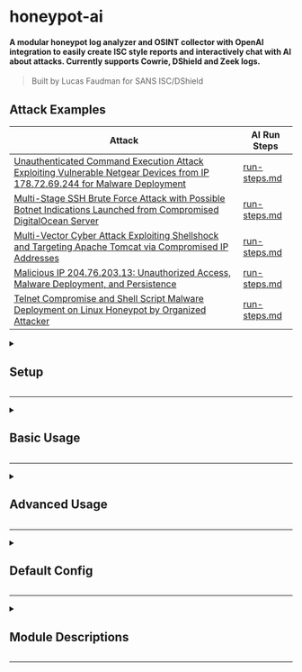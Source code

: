 
# honeypot-ai

#### A modular honeypot log analyzer and OSINT collector with OpenAI integration to easily create ISC style reports and interactively chat with AI about attacks. Currently supports Cowrie, DShield and Zeek logs. 
> Built by Lucas Faudman for SANS ISC/DShield

## Attack Examples

| Attack | AI Run Steps |
| --- | --- |
| [Unauthenticated Command Execution Attack Exploiting Vulnerable Netgear Devices from IP 178.72.69.244 for Malware Deployment](https://github.com/LucasFaudman/honeypot-ai/blob/main/example-reports/Unauthenticated%20Command%20Execution%20Attack%20Exploiting%20Vulnerable%20Netgear%20Devices%20from%20IP%20178.72.69.244%20for%20Malware%20Deployment) | [run-steps.md](https://github.com/LucasFaudman/honeypot-ai/blob/main/example-reports/Unauthenticated%20Command%20Execution%20Attack%20Exploiting%20Vulnerable%20Netgear%20Devices%20from%20IP%20178.72.69.244%20for%20Malware%20Deployment/run-steps.md) |
| [Multi-Stage SSH Brute Force Attack with Possible Botnet Indications Launched from Compromised DigitalOcean Server](https://github.com/LucasFaudman/honeypot-ai/blob/main/example-reports/Multi-Stage%20SSH%20Brute%20Force%20Attack%20with%20Possible%20Botnet%20Indications%20Launched%20from%20Compromised%20DigitalOcean%20Server) | [run-steps.md](https://github.com/LucasFaudman/honeypot-ai/blob/main/example-reports/Multi-Stage%20SSH%20Brute%20Force%20Attack%20with%20Possible%20Botnet%20Indications%20Launched%20from%20Compromised%20DigitalOcean%20Server/run-steps.md) |
| [Multi-Vector Cyber Attack Exploiting Shellshock and Targeting Apache Tomcat via Compromised IP Addresses](https://github.com/LucasFaudman/honeypot-ai/blob/main/example-reports/Multi-Vector%20Cyber%20Attack%20Exploiting%20Shellshock%20and%20Targeting%20Apache%20Tomcat%20via%20Compromised%20IP%20Addresses) | [run-steps.md](https://github.com/LucasFaudman/honeypot-ai/blob/main/example-reports/Multi-Vector%20Cyber%20Attack%20Exploiting%20Shellshock%20and%20Targeting%20Apache%20Tomcat%20via%20Compromised%20IP%20Addresses/run-steps.md) |
| [Malicious IP 204.76.203.13: Unauthorized Access, Malware Deployment, and Persistence](https://github.com/LucasFaudman/honeypot-ai/blob/main/example-reports/Malicious%20IP%20204.76.203.13%3A%20Unauthorized%20Access%2C%20Malware%20Deployment%2C%20and%20Persistence) | [run-steps.md](https://github.com/LucasFaudman/honeypot-ai/blob/main/example-reports/Malicious%20IP%20204.76.203.13%3A%20Unauthorized%20Access%2C%20Malware%20Deployment%2C%20and%20Persistence/run-steps.md) |
| [Telnet Compromise and Shell Script Malware Deployment on Linux Honeypot by Organized Attacker](https://github.com/LucasFaudman/honeypot-ai/blob/main/example-reports/Telnet%20Compromise%20and%20Shell%20Script%20Malware%20Deployment%20on%20Linux%20Honeypot%20by%20Organized%20Attacker) | [run-steps.md](https://github.com/LucasFaudman/honeypot-ai/blob/main/example-reports/Telnet%20Compromise%20and%20Shell%20Script%20Malware%20Deployment%20on%20Linux%20Honeypot%20by%20Organized%20Attacker/run-steps.md) |

<details>
<summary>
<h2>Setup</h2>
</summary>


#### Step 1: Clone the Repository

```bash
git clone https://github.com/LucasFaudman/honeypot-ai
```

#### Step 2: Run the Setup Script [setup.sh](https://github.com/LucasFaudman/honeypot-ai/blob/main/setup.sh)

```bash
chmod +x honeypot-ai/setup.sh && honeypot-ai/setup.sh
```
> This will install all required packages in a virtual environment and walk you through setting up your config.json file. 

> You will need your honeypot IP and login credentials to create [sync-logs.sh](https://github.com/LucasFaudman/honeypot-ai/blob/main/setup/sync-logs.sh) and [install-zeek-on-honeypot.sh](https://github.com/LucasFaudman/honeypot-ai/blob/main/setup/install-zeek-on-honeypot.sh).

#### Optional: Install Zeek on your Honeypot using [install-zeek-on-honeypot.sh](https://github.com/LucasFaudman/honeypot-ai/blob/main/setup/install-zeek-on-honeypot.sh)

```bash
honeypot-ai/install-zeek-on-honeypot.sh
```

#### Step 3: Sync Logs from Honeypot to local logs directory using [sync-logs.sh](https://github.com/LucasFaudman/honeypot-ai/blob/main/setup/sync-logs.sh)

```bash
honeypot-ai/sync-logs.sh
```

#### Step 4: Run Honeypot-AI with --help to see all command line arguments and options.

```bash
honeypot-ai/run.sh --help
```

OR

```bash
python3 honeypot-ai/main.py --help
```

</details>

---


<details>
<summary>
<h2>Basic Usage</h2>
</summary>

> Load attacks from logs then list all attacks

```bash
honeypot-ai/run.sh --load-from-logs --list-attacks
```

<details>
<summary>
Output
</summary>


```

```

</details>


> Load attacks from logs then list first 5 attacks sorted in descending order by number of commands, then start time. Then print the commands for each attack

```bash
honeypot-ai/run.sh -lfl --list --max-attacks 5 --sort-order desc --sort-attrs num_commands start_time --print commands
```

<details>
<summary>
Output
</summary>


```

```

</details>


> Organize attacks with at most 10 source IPs into attack directories for faster loading and to prepare for storing analysis results

```bash
honeypot-ai/run.sh -lfl  --organize-attacks --max-ips-per-attack 10
```

<details>
<summary>
Output
</summary>


```

```

</details>


> Load attacks from the attacks directory with at least 2 commands, or at least 5 HTTP requests then print the commands, malware, and HTTP requests for each attack

```bash
honeypot-ai/run.sh --load-from-attacks-dir --min-commands 2 --min-http-requests 5 --print-attrs commands malware http_requests
```

<details>
<summary>
Output
</summary>


```

```

</details>


> Load only attacks with IDs XXXX and YYYY from the attacks directory then print the unique sessions and unique source IPs for each attack

```bash
honeypot-ai/run.sh -lfa --only-attacks XXXX YYYY --print-attrs uniq_sessions uniq_source_ips
```

<details>
<summary>
Output
</summary>


```

```

</details>


> Analyze attack with ID XXXX using OpenAI and OSINT analyzers then write markdown and export to reports directory

```bash
honeypot-ai/run.sh -lfa --only-attack XXXX --analyze --write-markdown --export-report
```

<details>
<summary>
Output
</summary>


```

```

</details>


> Enter chat mode to ask custom questions about attack with ID XXXX before analyzing, writing markdown, and exporting

```bash
honeypot-ai/run.sh -lfa --only-attack XXXX -AWE --chat
```

<details>
<summary>
Output
</summary>


```

```

</details>


> Enter interactive Python shell to manually modify attacks before analyzing, writing markdown, and exporting

```bash
honeypot-ai/run.sh -lfa -AWE --interact
```

<details>
<summary>
Output
</summary>


```

```

</details>


> Update config file with values from command line arguments

```bash
honeypot-ai/run.sh --config config.json --update-config --openai-api-key YOUR_API_KEY
```

<details>
<summary>
Output
</summary>


```

```

</details>



</details>

---


<details>
<summary>
<h2>Advanced Usage</h2>
</summary>


### All Command Line Arguments

```bash
usage: main.py [-h] [--list-attacks] [--print-attrs ATTACK_ATTRS [ATTACK_ATTRS ...]] [--organize-attacks] [--analyze-attacks] [--chat] [--write-reports] [--export-reports] [--interactive] [--config FILE]
               [--update-config] [--load-from-logs] [--load-from-attacks-dir] [--only-attacks ATTACK_IDS [ATTACK_IDS ...]] [--skip-attacks ATTACK_IDS [ATTACK_IDS ...]] [--max-ips-per-attack MAX_IPS_PER_ATTACK]
               [--max-attacks MAX_ATTACKS] [--sort-attrs SORT_ATTRS [SORT_ATTRS ...]] [--sort-order SORT_ORDER] [--load-attacks-max-workers LOAD_ATTACKS_MAX_WORKERS] [--log-types LOG_TYPES [LOG_TYPES ...]]
               [--zeek-log-types ZEEK_LOG_TYPES [ZEEK_LOG_TYPES ...]] [--zeek-log-ext ZEEK_LOG_EXT] [--zeek-keep-empty-fields | --no-zeek-keep-empty-fields]
               [--zeek-keep-unset-fields | --no-zeek-keep-unset-fields] [--attack-min-commands ATTACK_MIN_COMMANDS] [--attack-min-malware ATTACK_MIN_MALWARE]
               [--attack-min-successful-logins ATTACK_MIN_SUCCESSFUL_LOGINS] [--attack-min-http-requests ATTACK_MIN_HTTP_REQUESTS]
               [--attack-http-uri-regexes ATTACK_HTTP_URI_REGEXES [ATTACK_HTTP_URI_REGEXES ...]] [--attack-http-anywhere-regexes ATTACK_HTTP_ANYWHERE_REGEXES [ATTACK_HTTP_ANYWHERE_REGEXES ...]]
               [--standardize-regex-commands STANDARDIZE_REGEX_COMMANDS [STANDARDIZE_REGEX_COMMANDS ...]] [--standardize-regex-malware STANDARDIZE_REGEX_MALWARE [STANDARDIZE_REGEX_MALWARE ...]]
               [--standardize-regex-http-requests STANDARDIZE_REGEX_HTTP_REQUESTS [STANDARDIZE_REGEX_HTTP_REQUESTS ...]] [--merge-shared-attrs MERGE_SHARED_ATTRS [MERGE_SHARED_ATTRS ...]]
               [--merge-regex-commands MERGE_REGEX_COMMANDS [MERGE_REGEX_COMMANDS ...]] [--merge-regex-malware MERGE_REGEX_MALWARE [MERGE_REGEX_MALWARE ...]]
               [--merge-regex-http-requests MERGE_REGEX_HTTP_REQUESTS [MERGE_REGEX_HTTP_REQUESTS ...]] [--organizer-overwrite | --no-organizer-overwrite | --overwrite | --no-overwrite]
               [--organizer-iterby ORGANIZER_ITERBY] [--organizer-concurrency-type ORGANIZER_CONCURRENCY_TYPE] [--organizer-max-workers ORGANIZER_MAX_WORKERS] [--organizer-chunksize ORGANIZER_CHUNKSIZE]
               [--organizer-yield-order ORGANIZER_YIELD_ORDER] [--organizer-ip-subdirs | --no-organizer-ip-subdirs | --ip-subdirs | --no-ip-subdirs] [--use-openai | --no-use-openai | --openai | --no-openai]
               [--use-openai-code-interpreter | --no-use-openai-code-interpreter | --openai-code-interpreter | --no-openai-code-interpreter] [--openai-api-key OPENAI_API_KEY] [--openai-model OPENAI_MODEL]
               [--openai-training-data-path OPENAI_TRAINING_DATA_PATH] [--use-ipanalyzer | --no-use-ipanalyzer | --ipanalyzer | --no-ipanalyzer]
               [--ipanalyzer-sources IPANALYZER_SOURCES [IPANALYZER_SOURCES ...]] [--ipanalyzer-max-errors IPANALYZER_MAX_ERRORS] [--webdriver-path WEBDRIVER_PATH] [--webdriver-type WEBDRIVER_TYPE]
               [--use-malwareanalyzer | --no-use-malwareanalyzer | --malwareanalyzer | --no-malwareanalyzer] [--malwareanalyzer-sources MALWAREANALYZER_SOURCES [MALWAREANALYZER_SOURCES ...]]
               [--malwareanalyzer-max-errors MALWAREANALYZER_MAX_ERRORS] [--malwareanalyzer-allow-downloads | --no-malwareanalyzer-allow-downloads] [--user-ips USER_IPS [USER_IPS ...]]
               [--honeypot-external-ips HONEYPOT_EXTERNAL_IPS [HONEYPOT_EXTERNAL_IPS ...]] [--honeypot-internal-ips HONEYPOT_INTERNAL_IPS [HONEYPOT_INTERNAL_IPS ...]]
               [--honeypot-ports HONEYPOT_PORTS [HONEYPOT_PORTS ...]] [--honeypot-software HONEYPOT_SOFTWARE [HONEYPOT_SOFTWARE ...]] [--logs-path LOGS_PATH] [--cowrie-logs-path COWRIE_LOGS_PATH]
               [--firewall-logs-path FIREWALL_LOGS_PATH] [--web-logs-path WEB_LOGS_PATH] [--zeek-logs-path ZEEK_LOGS_PATH] [--malware-downloads-path MALWARE_DOWNLOADS_PATH]
               [--auth-random-path AUTH_RANDOM_PATH] [--resources-path RESOURCES_PATH] [--attacks-path ATTACKS_PATH] [--db-path DB_PATH] [--ipdb-path IPDB_PATH] [--mwdb-path MWDB_PATH] [--aidb-path AIDB_PATH]
               [--reports-path REPORTS_PATH]

honeypot-ai: Honeypot Log Analyzer Built on OpenAI

options:
  -h, --help            show this help message and exit

Actions:
  Actions to perform on loaded attacks

  --list-attacks, --list, -L
                        List loaded attacks
  --print-attrs ATTACK_ATTRS [ATTACK_ATTRS ...], --print ATTACK_ATTRS [ATTACK_ATTRS ...], -P ATTACK_ATTRS [ATTACK_ATTRS ...]
                        Print specified attributes of loaded attacks
  --organize-attacks, --organize, -O
                        Organize attacks into attack directories
  --analyze-attacks, --analyze, -A
                        Analyze loaded attacks with OpenAI and OSINT Analyzers
  --chat, -C            Chat with the OpenAI Assistant about the loaded attacks
  --write-reports, --write, -W
                        Write markdown reports for analyzed attacks
  --export-reports, --export, -E
                        Export attack report and files to REPORTS_PATH
  --interactive, --interact, -I
                        Enter interactive mode after loading attacks (python shell with loaded attacks in the "ATTACKS" variable)

Config File:
  Config file to load settings from

  --config FILE, -c FILE
                        Path to config file
  --update-config, -u   Update config file with new values

Loading Attacks:
  Methods for loading attacks from logs or the attacks directory

  --load-from-logs, -lfl, -ll
                        Load attacks from logs
  --load-from-attacks-dir, -lfa, -la
                        Load attacks from attacks directory
  --only-attacks ATTACK_IDS [ATTACK_IDS ...]
                        Only load attacks with these keys
  --skip-attacks ATTACK_IDS [ATTACK_IDS ...]
                        Skip loading attacks with these keys
  --max-ips-per-attack MAX_IPS_PER_ATTACK
                        Maximum number of IPs in each loaded attack
  --max-attacks MAX_ATTACKS
                        Maximum number of attacks to load
  --sort-attrs SORT_ATTRS [SORT_ATTRS ...]
                        Order of attrs to sort attacks by (default: ['num_source_ips', 'num_sessions', 'num_commands', 'num_malware', 'num_http_requests'])
  --sort-order SORT_ORDER
                        Order to sort attacks by (asc or desc) (default: desc)
  --load-attacks-max-workers LOAD_ATTACKS_MAX_WORKERS
                        Maximum number of worker processes to use when loading attacks from the attacks directory (default: 2)

Log Types:
  Log types to process

  --log-types LOG_TYPES [LOG_TYPES ...]
                        Log types to process (default: ['cowrie', 'zeek'])
  --zeek-log-types ZEEK_LOG_TYPES [ZEEK_LOG_TYPES ...]
                        Zeek log types to process (default: ['http'])
  --zeek-log-ext ZEEK_LOG_EXT
                        Zeek log file extension (default: .log)
  --zeek-keep-empty-fields, --no-zeek-keep-empty-fields
                        Whether or not to keep empty fields in Zeek logs (default: True)
  --zeek-keep-unset-fields, --no-zeek-keep-unset-fields
                        Whether or not to keep unset fields in Zeek logs (default: False)
  --zeek-logs-path ZEEK_LOGS_PATH
                        Path to the zeek logs directory (Should be a subdirectory of LOGS_PATH) (default: ./logs/zeek)

Attack Conditions:
  Conditions for determining which SourceIPs should be included in an Attack

  --attack-min-commands ATTACK_MIN_COMMANDS, --min-commands ATTACK_MIN_COMMANDS
                        Minimum number of commands used for SourceIP included in an Attack (default: 1)
  --attack-min-malware ATTACK_MIN_MALWARE, --min-malware ATTACK_MIN_MALWARE
                        Minimum number of malware files for SourceIP included in an Attack (default: 1)
  --attack-min-successful-logins ATTACK_MIN_SUCCESSFUL_LOGINS, --min-successful-logins ATTACK_MIN_SUCCESSFUL_LOGINS
                        Minimum number of successful logins for SourceIP included in an Attack (default: 1)
  --attack-min-http-requests ATTACK_MIN_HTTP_REQUESTS, --min-http-requests ATTACK_MIN_HTTP_REQUESTS
                        Minimum number of HTTP requests for SourceIP included in an Attack (default: 1)
  --attack-http-uri-regexes ATTACK_HTTP_URI_REGEXES [ATTACK_HTTP_URI_REGEXES ...], --http-uri-regexes ATTACK_HTTP_URI_REGEXES [ATTACK_HTTP_URI_REGEXES ...]
                        Regexes to match anywhere in the HTTP request URI that should be considered attacks (default:
                        ['(\\||\\$|\\`|;|\\-\\-|\\{|\\}|\\[|\\]|\\(|\\)|<|>|\\\\|\\^|\\~|\\!|\\$?\\{?IFS\\}?|\\.\\/)'])
  --attack-http-anywhere-regexes ATTACK_HTTP_ANYWHERE_REGEXES [ATTACK_HTTP_ANYWHERE_REGEXES ...], --http-anywhere-regexes ATTACK_HTTP_ANYWHERE_REGEXES [ATTACK_HTTP_ANYWHERE_REGEXES ...]
                        Regexes to match anywhere in the HTTP request that should be considered attacks (default: ['(\\||\\$|\\`|\\{|\\}|<|>|\\\\[^n]|\\^|\\!|\\$?\\{?IFS\\}?|\\.\\/)'])

Standardization Regexes:
  Regexes to match in commands, malware, and HTTP requests that should be standardized before hashing and comparing values. All captured groups will be replaced with X.

  --standardize-regex-commands STANDARDIZE_REGEX_COMMANDS [STANDARDIZE_REGEX_COMMANDS ...]
                        Regexes to match in commands that should be standardized before hashing. All captured groups will be replaced with X before hashing. (default: ['/bin/busybox (\\w+)',
                        '/tmp/([\\w\\d]+)', '/tmp/[\\w\\d]+ ([\\w/\\+]+)', '(\\d+\\.\\d+\\.\\d+\\.\\d+[:/]\\d+)'])
  --standardize-regex-malware STANDARDIZE_REGEX_MALWARE [STANDARDIZE_REGEX_MALWARE ...]
                        Regexes to match in malware that should be standardized before hashing. All captured groups will be replaced with X before hashing. (default: ['C0755 4745 (\\S+)'])
  --standardize-regex-http-requests STANDARDIZE_REGEX_HTTP_REQUESTS [STANDARDIZE_REGEX_HTTP_REQUESTS ...]
                        Regexes to match in HTTP requests that should be standardized before hashing. All captured groups will be replaced with X before hashing. (default: [])

Merge Conditions:
  Conditions for merging attacks

  --merge-shared-attrs MERGE_SHARED_ATTRS [MERGE_SHARED_ATTRS ...]
                        Attributes to automatically merge attacks on when any are shared (default: ['src_ips', 'malware', 'cmdlog_ips', 'cmdlog_urls', 'malware_ips', 'malware_urls'])
  --merge-regex-commands MERGE_REGEX_COMMANDS [MERGE_REGEX_COMMANDS ...]
                        Regexes to match in commands of attacks that should be merged (default: [">\\??A@/ ?X'8ELFX", 'cat /proc/mounts; /bin/busybox [\\w\\d]+', 'cd /tmp && chmod \\+x [\\w\\d]+ && bash -c
                        ./[\\w\\d]+', 'cd ~; chattr -ia .ssh; lockr -ia .ssh'])
  --merge-regex-malware MERGE_REGEX_MALWARE [MERGE_REGEX_MALWARE ...]
                        Regexes to match in malware of attacks that should be merged (default: [])
  --merge-regex-http-requests MERGE_REGEX_HTTP_REQUESTS [MERGE_REGEX_HTTP_REQUESTS ...]
                        Regexes to match in HTTP requests of attacks that should be merged (default: ['GET /shell\\?cd\\+/tmp'])

Organizer Settings:
  Settings for organizing attacks into attack directories

  --organizer-overwrite, --no-organizer-overwrite, --overwrite, --no-overwrite
                        Whether or not to overwrite existing attack directories when organizing (default: True)
  --organizer-iterby ORGANIZER_ITERBY, --iterby ORGANIZER_ITERBY
                        How to iterate when organizing (logs or attacks) (default: logs)
  --organizer-concurrency-type ORGANIZER_CONCURRENCY_TYPE, --concurrency-type ORGANIZER_CONCURRENCY_TYPE
                        How to run organizing concurrently (processes or threads) (default: multiprocessing)
  --organizer-max-workers ORGANIZER_MAX_WORKERS, --max-workers ORGANIZER_MAX_WORKERS
                        Maximum number of workers (processes or threads) to use when organizing (default: None)
  --organizer-chunksize ORGANIZER_CHUNKSIZE, --chunksize ORGANIZER_CHUNKSIZE
                        Chunksize to use when organizing (default: 1)
  --organizer-yield-order ORGANIZER_YIELD_ORDER, --yield-order ORGANIZER_YIELD_ORDER
                        Order to yield results when organizing (as_completed or as_submitted) (default: as_completed)
  --organizer-ip-subdirs, --no-organizer-ip-subdirs, --ip-subdirs, --no-ip-subdirs
                        Whether or not to organize attacks into subdirectories by IP (default: False)

OpenAI Analyzer Settings:
  Settings for OpenAIAnalyzer

  --use-openai, --no-use-openai, --openai, --no-openai
                        Whether or not to run the OpenAIAnalyzer (default: True)
  --use-openai-code-interpreter, --no-use-openai-code-interpreter, --openai-code-interpreter, --no-openai-code-interpreter
                        Whether or not to use the OpenAI Code Interpreter (default: True)
  --openai-api-key OPENAI_API_KEY
                        OpenAI API Key (Get from https://platform.openai.com/api-keys) (default: <PASTE YOUR API KEY HERE>)
  --openai-model OPENAI_MODEL
                        OpenAI Model to use (Get from https://platform.openai.com/docs/models) (default: gpt-4-1106-preview)
  --openai-training-data-path OPENAI_TRAINING_DATA_PATH
                        Path to the openai-training-data directory (default: ./resources/openai-training-data)

IP Analyzer and Webdriver Settings:
  Settings for analyzing OSINT on IPs with IPAnalyzer and Selenium webdrivers

  --use-ipanalyzer, --no-use-ipanalyzer, --ipanalyzer, --no-ipanalyzer
                        Whether or not to run the IPAnalyzer (default: True)
  --ipanalyzer-sources IPANALYZER_SOURCES [IPANALYZER_SOURCES ...]
                        Sources to use for the IPAnalyzer (default: ['isc', 'whois', 'cybergordon', 'threatfox', 'shodan'])
  --ipanalyzer-max-errors IPANALYZER_MAX_ERRORS
                        Maximum number of errors allowed before a source is skipped (default: 5)
  --webdriver-path WEBDRIVER_PATH
                        Path to the webdriver executable for use with Selenium via SouperScraper (default: ./resources/chromedriver)
  --webdriver-type WEBDRIVER_TYPE
                        Type of webdriver executable for use with Selenium via SouperScraper (chrome, firefox, edge, safari, etc.) (default: chrome)

Malware Analyzer Settings:
  Settings for analyzing OSINT on malware samples with MalwareAnalyzer

  --use-malwareanalyzer, --no-use-malwareanalyzer, --malwareanalyzer, --no-malwareanalyzer
                        Whether or not to run the MalwareAnalyzer (default: True)
  --malwareanalyzer-sources MALWAREANALYZER_SOURCES [MALWAREANALYZER_SOURCES ...]
                        Sources to use for the MalwareAnalyzer (default: ['exploitdb', 'malpedia', 'malwarebazaar', 'threatfox', 'urlhaus'])
  --malwareanalyzer-max-errors MALWAREANALYZER_MAX_ERRORS
                        Maximum number of errors allowed before a source is skipped (default: 5)
  --malwareanalyzer-allow-downloads, --no-malwareanalyzer-allow-downloads
                        Weather or not to malware analyzer to attempt to download failed malware samples from Urlhaus (default: False)

User and Honeypot Environment Settings:
  Settings specific to the user and honeypot environment

  --user-ips USER_IPS [USER_IPS ...]
                        IPs that belong to the user to be excluded from analysis (default: [])
  --honeypot-external-ips HONEYPOT_EXTERNAL_IPS [HONEYPOT_EXTERNAL_IPS ...]
                        External IPs of the honeypot system(s) to inform AI for more accurate analysis (default: [])
  --honeypot-internal-ips HONEYPOT_INTERNAL_IPS [HONEYPOT_INTERNAL_IPS ...]
                        Interal IPs of the honeypot system(s) to inform AI for more accurate analysis (default: [])
  --honeypot-ports HONEYPOT_PORTS [HONEYPOT_PORTS ...]
                        Open ports of on honeypot system(s) to inform AI for more accurate analysis (default: [22, 23, 80, 2222, 2223, 2323, 5555, 7547, 8000, 8080, 9000])
  --honeypot-software HONEYPOT_SOFTWARE [HONEYPOT_SOFTWARE ...]
                        Version strings of the software running on each open port of the honeypot system(s) to inform AI for more accurate analysis. (default: ['Cowrie SSH server running OpenSSH 6.0p1 Debian
                        4+deb7u2 (protocol 2.0)', 'Cowrie Telnet server', 'Web server running Apache httpd 3.2.3 and WordPress 5.6.7', 'Cowrie SSH server running OpenSSH 6.0p1 Debian 4+deb7u2 (protocol 2.0)',
                        'Cowrie Telnet server', 'Cowrie Telnet server', 'Web server running Apache httpd 3.2.3 and WordPress 5.6.7', 'Web server running Apache httpd 3.2.3 and WordPress 5.6.7', 'Web server
                        running Apache httpd 3.2.3 and WordPress 5.6.7', 'Web server running Apache httpd 3.2.3 and WordPress 5.6.7', 'Web server running Apache httpd 3.2.3 and WordPress 5.6.7'])

Input Paths:
  Paths to input logs and files

  --logs-path LOGS_PATH
                        Path to the logs directory (default: ./logs)
  --cowrie-logs-path COWRIE_LOGS_PATH
                        Path to the cowrie logs directory (Should be a subdirectory of LOGS_PATH) (default: ./logs/cowrie)
  --firewall-logs-path FIREWALL_LOGS_PATH
                        Path to the firewall logs directory (Should be a subdirectory of LOGS_PATH) (default: ./logs/firewall)
  --web-logs-path WEB_LOGS_PATH
                        Path to the web logs directory (Should be a subdirectory of LOGS_PATH) (default: ./logs/web)
  --malware-downloads-path MALWARE_DOWNLOADS_PATH
                        Path to the malware downloads directory (Should be a subdirectory of LOGS_PATH) (default: ./logs/malware/downloads)
  --auth-random-path AUTH_RANDOM_PATH
                        Path to the auth_random.json file (Should be a subdirectory of LOGS_PATH) (default: ./logs/auth_random.json)
  --resources-path RESOURCES_PATH
                        Path to the resources directory (default: ./resources)

Output Paths:
  Paths to output files and directories

  --attacks-path ATTACKS_PATH
                        Path to the attacks directory where Attack data will be stored and loaded from (default: ./attacks)
  --db-path DB_PATH     Path to the db directory where IP, Malware, and OpenAI data will be stored and loaded from (default: ./db)
  --ipdb-path IPDB_PATH
                        Path to the ipdb directory where IP data will be stored and loaded from (Should be a subdirectory of DB_PATH) (default: ./db/ipdb)
  --mwdb-path MWDB_PATH
                        Path to the mwdb directory where Malware data will be stored and loaded from (Should be a subdirectory of DB_PATH) (default: ./db/mwdb)
  --aidb-path AIDB_PATH
                        Path to the aidb directory where OpenAI data will be stored and loaded from (Should be a subdirectory of DB_PATH) (default: ./db/aidb)
  --reports-path REPORTS_PATH
                        Path to the reports directory where attack markdown reports and files will be exported too (default: ./reports)

```
> For more advanced usage see comments in the source code and/or edit DEFAULT_CONFIG in [main.py](https://github.com/LucasFaudman/honeypot-ai/blob/main/main.py).

</details>

---


<details>
<summary>
<h2>Default Config</h2>
</summary>


```python
{'SORT_ATTRS': ['num_source_ips',
                'num_sessions',
                'num_commands',
                'num_malware',
                'num_http_requests'],
 'SORT_ORDER': 'desc',
 'LOAD_ATTACKS_MAX_WORKERS': 2,
 'LOG_TYPES': ['cowrie', 'zeek'],
 'ZEEK_LOG_TYPES': ['http'],
 'ZEEK_LOG_EXT': '.log',
 'ZEEK_KEEP_EMPTY_FIELDS': True,
 'ZEEK_KEEP_UNSET_FIELDS': False,
 'ATTACK_MIN_COMMANDS': 1,
 'ATTACK_MIN_MALWARE': 1,
 'ATTACK_MIN_SUCCESSFUL_LOGINS': 1,
 'ATTACK_MIN_HTTP_REQUESTS': 1,
 'ATTACK_HTTP_URI_REGEXES': ['(\\||\\$|\\`|;|\\-\\-|\\{|\\}|\\[|\\]|\\(|\\)|<|>|\\\\|\\^|\\~|\\!|\\$?\\{?IFS\\}?|\\.\\/)'],
 'ATTACK_HTTP_ANYWHERE_REGEXES': ['(\\||\\$|\\`|\\{|\\}|<|>|\\\\[^n]|\\^|\\!|\\$?\\{?IFS\\}?|\\.\\/)'],
 'STANDARDIZE_REGEX_COMMANDS': ['/bin/busybox (\\w+)',
                                '/tmp/([\\w\\d]+)',
                                '/tmp/[\\w\\d]+ ([\\w/\\+]+)',
                                '(\\d+\\.\\d+\\.\\d+\\.\\d+[:/]\\d+)'],
 'STANDARDIZE_REGEX_MALWARE': ['C0755 4745 (\\S+)'],
 'STANDARDIZE_REGEX_HTTP_REQUESTS': [],
 'MERGE_SHARED_ATTRS': ['src_ips',
                        'malware',
                        'cmdlog_ips',
                        'cmdlog_urls',
                        'malware_ips',
                        'malware_urls'],
 'MERGE_REGEX_COMMANDS': [">\\??A@/ ?X'8ELFX",
                          'cat /proc/mounts; /bin/busybox [\\w\\d]+',
                          'cd /tmp && chmod \\+x [\\w\\d]+ && bash -c '
                          './[\\w\\d]+',
                          'cd ~; chattr -ia .ssh; lockr -ia .ssh'],
 'MERGE_REGEX_MALWARE': [],
 'MERGE_REGEX_HTTP_REQUESTS': ['GET /shell\\?cd\\+/tmp'],
 'ORGANIZER_OVERWRITE': True,
 'ORGANIZER_ITERBY': 'logs',
 'ORGANIZER_CONCURRENCY_TYPE': 'multiprocessing',
 'ORGANIZER_MAX_WORKERS': None,
 'ORGANIZER_CHUNKSIZE': 1,
 'ORGANIZER_YIELD_ORDER': 'as_completed',
 'ORGANIZER_IP_SUBDIRS': False,
 'USE_OPENAI': True,
 'USE_OPENAI_CODE_INTERPRETER': True,
 'OPENAI_API_KEY': '<PASTE YOUR API KEY HERE>',
 'OPENAI_MODEL': 'gpt-4-1106-preview',
 'OPENAI_TRAINING_DATA_PATH': './resources/openai-training-data',
 'USE_IPANALYZER': True,
 'IPANALYZER_SOURCES': ['isc', 'whois', 'cybergordon', 'threatfox', 'shodan'],
 'IPANALYZER_MAX_ERRORS': 5,
 'WEBDRIVER_PATH': './resources/chromedriver',
 'WEBDRIVER_TYPE': 'chrome',
 'USE_MALWAREANALYZER': True,
 'MALWAREANALYZER_SOURCES': ['exploitdb',
                             'malpedia',
                             'malwarebazaar',
                             'threatfox',
                             'urlhaus'],
 'MALWAREANALYZER_MAX_ERRORS': 5,
 'MALWAREANALYZER_ALLOW_DOWNLOADS': False,
 'USER_IPS': [],
 'HONEYPOT_EXTERNAL_IPS': [],
 'HONEYPOT_INTERNAL_IPS': [],
 'HONEYPOT_PORTS': [22, 23, 80, 2222, 2223, 2323, 5555, 7547, 8000, 8080, 9000],
 'HONEYPOT_SOFTWARE': ['Cowrie SSH server running OpenSSH 6.0p1 Debian '
                       '4+deb7u2 (protocol 2.0)',
                       'Cowrie Telnet server',
                       'Web server running Apache httpd 3.2.3 and WordPress '
                       '5.6.7',
                       'Cowrie SSH server running OpenSSH 6.0p1 Debian '
                       '4+deb7u2 (protocol 2.0)',
                       'Cowrie Telnet server',
                       'Cowrie Telnet server',
                       'Web server running Apache httpd 3.2.3 and WordPress '
                       '5.6.7',
                       'Web server running Apache httpd 3.2.3 and WordPress '
                       '5.6.7',
                       'Web server running Apache httpd 3.2.3 and WordPress '
                       '5.6.7',
                       'Web server running Apache httpd 3.2.3 and WordPress '
                       '5.6.7',
                       'Web server running Apache httpd 3.2.3 and WordPress '
                       '5.6.7'],
 'LOGS_PATH': './logs',
 'COWRIE_LOGS_PATH': './logs/cowrie',
 'FIREWALL_LOGS_PATH': './logs/firewall',
 'WEB_LOGS_PATH': './logs/web',
 'ZEEK_LOGS_PATH': './logs/zeek',
 'MALWARE_DOWNLOADS_PATH': './logs/malware/downloads',
 'AUTH_RANDOM_PATH': './logs/auth_random.json',
 'RESOURCES_PATH': './resources',
 'ATTACKS_PATH': './attacks',
 'DB_PATH': './db',
 'IPDB_PATH': './db/ipdb',
 'MWDB_PATH': './db/mwdb',
 'AIDB_PATH': './db/aidb',
 'REPORTS_PATH': './reports'}

```

</details>

---


<details>
<summary>
<h2>Module Descriptions</h2>
</summary>


#### [main.py](https://github.com/LucasFaudman/honeypot-ai/blob/main/main.py)
> Main script for initializing and running all analyzer objects according to command line arguments and config file

#### [attackanalyzer.py](https://github.com/LucasFaudman/honeypot-ai/blob/main/attackanalyzer.py)
> High level class for running OSINTAnalyzers and OpenAIAnalyzer on Attack objects after being created by the LogProcessor

#### [analyzerbase](https://github.com/LucasFaudman/honeypot-ai/blob/main/analyzerbase)
> Base classes, utility functions, libraries, and constants for all analyzer modules

| Script | Description |
| --- | --- |
| [common.py](https://github.com/LucasFaudman/honeypot-ai/blob/main/analyzerbase/common.py) | Imports and constants used by all analyzer modules |
| [baseobjects.py](https://github.com/LucasFaudman/honeypot-ai/blob/main/analyzerbase/baseobjects.py) | Custom base classes for all objects. CachePropertyObject allows temporary caching of properties for faster processing while remaining dynamic. SmartAttrObject allows properties to be called with modifiers like uniq_ and num_ |
| [attack.py](https://github.com/LucasFaudman/honeypot-ai/blob/main/analyzerbase/attack.py) | Attack object for storing all data related to a single attack. Constructed by LogProcessor and modified by OSINTAnalyzers and OpenAIAnalyzers |
| [malware.py](https://github.com/LucasFaudman/honeypot-ai/blob/main/analyzerbase/malware.py) | Malware object for storing, standardizing and reading a malware sample. Constructed by its parent Session object and accessed by its Attack object |
| [session.py](https://github.com/LucasFaudman/honeypot-ai/blob/main/analyzerbase/session.py) | Session object for storing all data related to a single session. Constructed by its parent SourceIP object and accessed by its parent Attack object |
| [sourceip.py](https://github.com/LucasFaudman/honeypot-ai/blob/main/analyzerbase/sourceip.py) | SourceIP object for storing all data related to a single source IP. Constructed by the loganalyzer scripts and accessed by its Attack object |
| [util.py](https://github.com/LucasFaudman/honeypot-ai/blob/main/analyzerbase/util.py) | Utility functions for all analyzer modules including functions for extracting IPs and URLs from text, standardizing malware, and hashing text |

#### [loganalyzers](https://github.com/LucasFaudman/honeypot-ai/blob/main/loganalyzers)
> Scripts for analyzing logs to create Attack objects, organizing and reading Attack directories

| Script | Description |
| --- | --- |
| [logparser.py](https://github.com/LucasFaudman/honeypot-ai/blob/main/loganalyzers/logparser.py) | Classes for reading all logs into Python objects with standardized keys |
| [logprocessor.py](https://github.com/LucasFaudman/honeypot-ai/blob/main/loganalyzers/logprocessor.py) | Processes logs into Attack objects by creating SourceIP, Session, and Malware objects and adding them to an Attack object when specified conditions are met. |
| [attackdirorganizer.py](https://github.com/LucasFaudman/honeypot-ai/blob/main/loganalyzers/attackdirorganizer.py) | Organizes Attack files into directories by source IP and attack ID for easy reading and quicker loading |
| [attackdirreader.py](https://github.com/LucasFaudman/honeypot-ai/blob/main/loganalyzers/attackdirreader.py) | Reads and counts log events in Attack directories organized by attackdirorganizer |

#### [openaianalyzers](https://github.com/LucasFaudman/honeypot-ai/blob/main/openaianalyzers)
> Scripts for analyzing Attack objects using OpenAI's Completions and Assistant APIs

| Script | Description |
| --- | --- |
| [aibase.py](https://github.com/LucasFaudman/honeypot-ai/blob/main/openaianalyzers/aibase.py) | Base class used by all OpenAI analyzers that handles catching API errors, formating content for the API, and counting tokens to calculate cost |
| [completions.py](https://github.com/LucasFaudman/honeypot-ai/blob/main/openaianalyzers/completions.py) | OpenAICompletionsAnalyzer uses the the Completions API with few-shot-prompting to explain commands and comment malware source code |
| [assistant.py](https://github.com/LucasFaudman/honeypot-ai/blob/main/openaianalyzers/assistant.py) | OpenAIAssistantAnalyzer uses the Assistant API with function-calling to query an Attack object to answer questions about an Attack object and its subobjects |
| [tools.py](https://github.com/LucasFaudman/honeypot-ai/blob/main/openaianalyzers/tools.py) | Function schemas used by the OpenAIAssistantAnalyzer to structure how the model can iterogate the Attack object and its Session and Malware subobjects |

#### [osintanalyzers](https://github.com/LucasFaudman/honeypot-ai/blob/main/osintanalyzers)
> Scripts for collecting OSINT data for IPs, URLS and Malware found in the Attack object

| Script | Description |
| --- | --- |
| [osintbase.py](https://github.com/LucasFaudman/honeypot-ai/blob/main/osintanalyzers/osintbase.py) | Base class for all OSINT analyzers that uses requests and SoupScraper to collect data handles catching API errors, reading/writing stored data, and reducing data for before passing to OpenAIAnalyzer |
| [ipanalyzer.py](https://github.com/LucasFaudman/honeypot-ai/blob/main/osintanalyzers/ipanalyzer.py) | IPAnalyzer handles collecting data on IPs from ISC, Shodan, Threatfox, Cybergordon, Whois |
| [malwareanalyzer.py](https://github.com/LucasFaudman/honeypot-ai/blob/main/osintanalyzers/malwareanalyzer.py) | MalwareAnalyzer handles collecting data on malware and IOCs from MalwareBazaar, ThreatFox, URLhaus, Malpedia, and Explot-DB |
| [soupscraper.py](https://github.com/LucasFaudman/honeypot-ai/blob/main/osintanalyzers/soupscraper.py) | SoupScraper an all in one class for simple scraping with BeautifulSoup + Selenium I borrowed from my previous projects |

#### [markdownwriters](https://github.com/LucasFaudman/honeypot-ai/blob/main/markdownwriters)
> Scripts for writing markdown files from Attack objects

| Script | Description |
| --- | --- |
| [markdownwriterbase.py](https://github.com/LucasFaudman/honeypot-ai/blob/main/markdownwriters/markdownwriterbase.py) | Base class for all markdown writers and markdown shortcut functions |
| [attackmarkdownwriter.py](https://github.com/LucasFaudman/honeypot-ai/blob/main/markdownwriters/attackmarkdownwriter.py) | Markdown writer for Attack objects following ISC format |
| [ipmarkdownwriter.py](https://github.com/LucasFaudman/honeypot-ai/blob/main/markdownwriters/ipmarkdownwriter.py) | Markdown writer for ipdata added to Attack objects by IPAnalyzer |
| [runstepsmarkdownwriter.py](https://github.com/LucasFaudman/honeypot-ai/blob/main/markdownwriters/runstepsmarkdownwriter.py) | Markdown writer for AI RunSteps for questions asked by the OpenAIAssistantAnalyzer when processed by the AttackAnalyzer and when in interactive mode |
| [docsmarkdownwriter.py](https://github.com/LucasFaudman/honeypot-ai/blob/main/markdownwriters/docsmarkdownwriter.py) | Markdown writer for the honeypot-ai project documentation and README |
| [visualizer.py](https://github.com/LucasFaudman/honeypot-ai/blob/main/markdownwriters/visualizer.py) | Graphing functions for visualizing data from Counter objects from Attack().counts and osint_data['counts']. (Not currently used due to crowding) |

#### [setup.sh](https://github.com/LucasFaudman/honeypot-ai/blob/main/setup.sh)
> Setup script for installing the honeypot-ai project

#### [setup](https://github.com/LucasFaudman/honeypot-ai/blob/main/setup)
> Scripts for setting up the honeypot-ai project

| Script | Description |
| --- | --- |
| [requirements.txt](https://github.com/LucasFaudman/honeypot-ai/blob/main/setup/requirements.txt) | List of all required packages for the honeypot-ai project |
| [getchromedrier.py](https://github.com/LucasFaudman/honeypot-ai/blob/main/setup/getchromedrier.py) | Utility script to download correct chromedriver for Selenium |
| [sync-logs.sh](https://github.com/LucasFaudman/honeypot-ai/blob/main/setup/sync-logs.sh) | Utility script to sync logs from honeypot to honeypot-ai project logs directory |
| [install-zeek-on-honeypot.sh](https://github.com/LucasFaudman/honeypot-ai/blob/main/setup/install-zeek-on-honeypot.sh) | Utility script to install Zeek on a remote honeypot |

</details>

---

